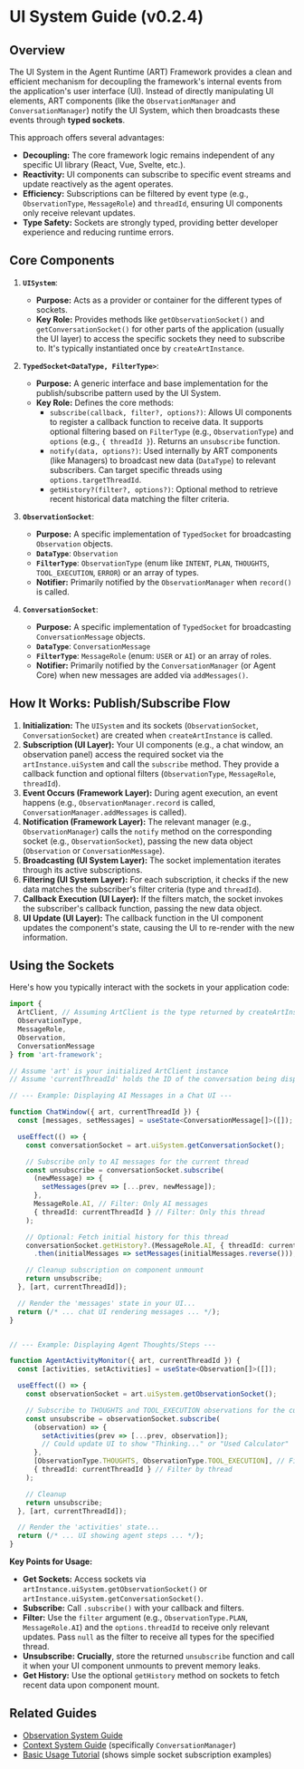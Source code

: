# UI System Guide (v0.2.4)

## Overview

The UI System in the Agent Runtime (ART) Framework provides a clean and efficient mechanism for decoupling the framework's internal events from the application's user interface (UI). Instead of directly manipulating UI elements, ART components (like the `ObservationManager` and `ConversationManager`) notify the UI System, which then broadcasts these events through **typed sockets**.

This approach offers several advantages:

*   **Decoupling:** The core framework logic remains independent of any specific UI library (React, Vue, Svelte, etc.).
*   **Reactivity:** UI components can subscribe to specific event streams and update reactively as the agent operates.
*   **Efficiency:** Subscriptions can be filtered by event type (e.g., `ObservationType`, `MessageRole`) and `threadId`, ensuring UI components only receive relevant updates.
*   **Type Safety:** Sockets are strongly typed, providing better developer experience and reducing runtime errors.

## Core Components

1.  **`UISystem`**:
    *   **Purpose:** Acts as a provider or container for the different types of sockets.
    *   **Key Role:** Provides methods like `getObservationSocket()` and `getConversationSocket()` for other parts of the application (usually the UI layer) to access the specific sockets they need to subscribe to. It's typically instantiated once by `createArtInstance`.

2.  **`TypedSocket<DataType, FilterType>`**:
    *   **Purpose:** A generic interface and base implementation for the publish/subscribe pattern used by the UI System.
    *   **Key Role:** Defines the core methods:
        *   `subscribe(callback, filter?, options?)`: Allows UI components to register a callback function to receive data. It supports optional filtering based on `FilterType` (e.g., `ObservationType`) and `options` (e.g., `{ threadId }`). Returns an `unsubscribe` function.
        *   `notify(data, options?)`: Used internally by ART components (like Managers) to broadcast new data (`DataType`) to relevant subscribers. Can target specific threads using `options.targetThreadId`.
        *   `getHistory?(filter?, options?)`: Optional method to retrieve recent historical data matching the filter criteria.

3.  **`ObservationSocket`**:
    *   **Purpose:** A specific implementation of `TypedSocket` for broadcasting `Observation` objects.
    *   **`DataType`**: `Observation`
    *   **`FilterType`**: `ObservationType` (enum like `INTENT`, `PLAN`, `THOUGHTS`, `TOOL_EXECUTION`, `ERROR`) or an array of types.
    *   **Notifier:** Primarily notified by the `ObservationManager` when `record()` is called.

4.  **`ConversationSocket`**:
    *   **Purpose:** A specific implementation of `TypedSocket` for broadcasting `ConversationMessage` objects.
    *   **`DataType`**: `ConversationMessage`
    *   **`FilterType`**: `MessageRole` (enum: `USER` or `AI`) or an array of roles.
    *   **Notifier:** Primarily notified by the `ConversationManager` (or Agent Core) when new messages are added via `addMessages()`.

## How It Works: Publish/Subscribe Flow

1.  **Initialization:** The `UISystem` and its sockets (`ObservationSocket`, `ConversationSocket`) are created when `createArtInstance` is called.
2.  **Subscription (UI Layer):** Your UI components (e.g., a chat window, an observation panel) access the required socket via the `artInstance.uiSystem` and call the `subscribe` method. They provide a callback function and optional filters (`ObservationType`, `MessageRole`, `threadId`).
3.  **Event Occurs (Framework Layer):** During agent execution, an event happens (e.g., `ObservationManager.record` is called, `ConversationManager.addMessages` is called).
4.  **Notification (Framework Layer):** The relevant manager (e.g., `ObservationManager`) calls the `notify` method on the corresponding socket (e.g., `ObservationSocket`), passing the new data object (`Observation` or `ConversationMessage`).
5.  **Broadcasting (UI System Layer):** The socket implementation iterates through its active subscriptions.
6.  **Filtering (UI System Layer):** For each subscription, it checks if the new data matches the subscriber's filter criteria (type and `threadId`).
7.  **Callback Execution (UI Layer):** If the filters match, the socket invokes the subscriber's callback function, passing the new data object.
8.  **UI Update (UI Layer):** The callback function in the UI component updates the component's state, causing the UI to re-render with the new information.

## Using the Sockets

Here's how you typically interact with the sockets in your application code:

```typescript
import { 
  ArtClient, // Assuming ArtClient is the type returned by createArtInstance
  ObservationType, 
  MessageRole,
  Observation,
  ConversationMessage 
} from 'art-framework';

// Assume 'art' is your initialized ArtClient instance
// Assume 'currentThreadId' holds the ID of the conversation being displayed

// --- Example: Displaying AI Messages in a Chat UI ---

function ChatWindow({ art, currentThreadId }) {
  const [messages, setMessages] = useState<ConversationMessage[]>([]);

  useEffect(() => {
    const conversationSocket = art.uiSystem.getConversationSocket();

    // Subscribe only to AI messages for the current thread
    const unsubscribe = conversationSocket.subscribe(
      (newMessage) => {
        setMessages(prev => [...prev, newMessage]);
      },
      MessageRole.AI, // Filter: Only AI messages
      { threadId: currentThreadId } // Filter: Only this thread
    );

    // Optional: Fetch initial history for this thread
    conversationSocket.getHistory?.(MessageRole.AI, { threadId: currentThreadId, limit: 50 })
      .then(initialMessages => setMessages(initialMessages.reverse())); // Reverse to show oldest first

    // Cleanup subscription on component unmount
    return unsubscribe; 
  }, [art, currentThreadId]);

  // Render the 'messages' state in your UI...
  return (/* ... chat UI rendering messages ... */);
}


// --- Example: Displaying Agent Thoughts/Steps ---

function AgentActivityMonitor({ art, currentThreadId }) {
  const [activities, setActivities] = useState<Observation[]>([]);

  useEffect(() => {
    const observationSocket = art.uiSystem.getObservationSocket();

    // Subscribe to THOUGHTS and TOOL_EXECUTION observations for the current thread
    const unsubscribe = observationSocket.subscribe(
      (observation) => {
        setActivities(prev => [...prev, observation]); 
        // Could update UI to show "Thinking..." or "Used Calculator"
      },
      [ObservationType.THOUGHTS, ObservationType.TOOL_EXECUTION], // Filter by types
      { threadId: currentThreadId } // Filter by thread
    );

    // Cleanup
    return unsubscribe;
  }, [art, currentThreadId]);

  // Render the 'activities' state...
  return (/* ... UI showing agent steps ... */);
}
```

**Key Points for Usage:**

*   **Get Sockets:** Access sockets via `artInstance.uiSystem.getObservationSocket()` or `artInstance.uiSystem.getConversationSocket()`.
*   **Subscribe:** Call `.subscribe()` with your callback and filters.
*   **Filter:** Use the `filter` argument (e.g., `ObservationType.PLAN`, `MessageRole.AI`) and the `options.threadId` to receive only relevant updates. Pass `null` as the filter to receive all types for the specified thread.
*   **Unsubscribe:** **Crucially**, store the returned `unsubscribe` function and call it when your UI component unmounts to prevent memory leaks.
*   **Get History:** Use the optional `getHistory` method on sockets to fetch recent data upon component mount.

## Related Guides

*   [Observation System Guide](./ObservationSystem.md)
*   [Context System Guide](./ContextSystem.md) (specifically `ConversationManager`)
*   [Basic Usage Tutorial](../BasicUsage.md) (shows simple socket subscription examples)